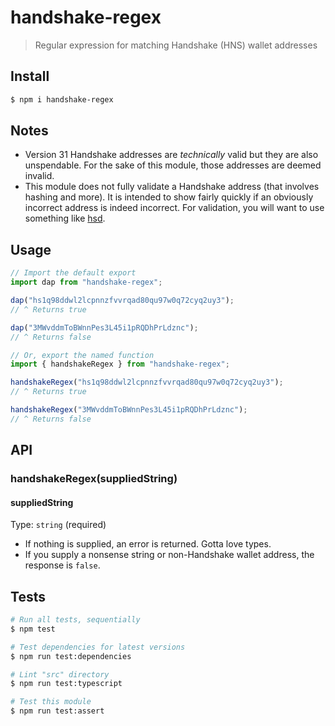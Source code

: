 # handshake-regex

> Regular expression for matching Handshake (HNS) wallet addresses



## Install

```sh
$ npm i handshake-regex
```

## Notes

- Version 31 Handshake addresses are _technically_ valid but they are also unspendable. For the sake of this module, those addresses are deemed invalid.
- This module does not fully validate a Handshake address (that involves hashing and more). It is intended to show fairly quickly if an obviously incorrect address is indeed incorrect. For validation, you will want to use something like [hsd](https://github.com/handshake-org/hsd/blob/master/lib/primitives/address.js).



## Usage

```js
// Import the default export
import dap from "handshake-regex";

dap("hs1q98ddwl2lcpnnzfvvrqad80qu97w0q72cyq2uy3");
// ^ Returns true

dap("3MWvddmToBWnnPes3L45i1pRQDhPrLdznc");
// ^ Returns false
```

```js
// Or, export the named function
import { handshakeRegex } from "handshake-regex";

handshakeRegex("hs1q98ddwl2lcpnnzfvvrqad80qu97w0q72cyq2uy3");
// ^ Returns true

handshakeRegex("3MWvddmToBWnnPes3L45i1pRQDhPrLdznc");
// ^ Returns false
```



## API

### handshakeRegex(suppliedString)
#### suppliedString

Type: `string` (required)

- If nothing is supplied, an error is returned. Gotta love types.
- If you supply a nonsense string or non-Handshake wallet address, the response is `false`.



## Tests

```sh
# Run all tests, sequentially
$ npm test

# Test dependencies for latest versions
$ npm run test:dependencies

# Lint "src" directory
$ npm run test:typescript

# Test this module
$ npm run test:assert
```
